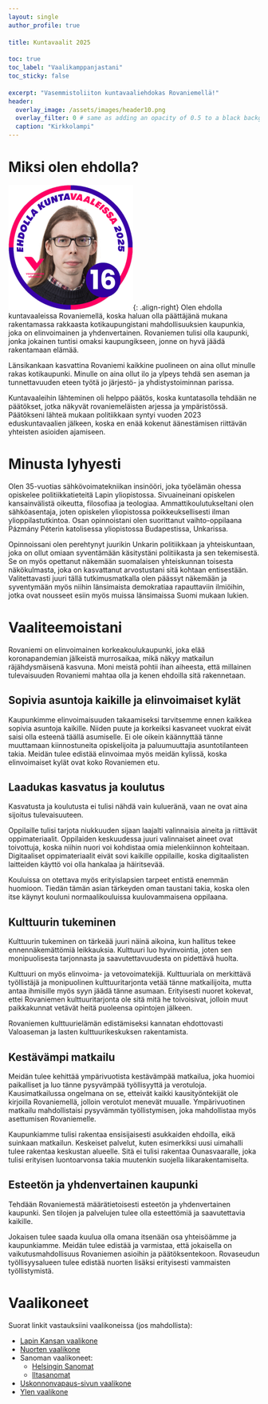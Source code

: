 ```yaml
---
layout: single
author_profile: true

title: Kuntavaalit 2025

toc: true
toc_label: "Vaalikamppanjastani"
toc_sticky: false

excerpt: "Vasemmistoliiton kuntavaaliehdokas Rovaniemellä!"
header:
  overlay_image: /assets/images/header10.png
  overlay_filter: 0 # same as adding an opacity of 0.5 to a black background
  caption: "Kirkkolampi"
---
```

# Miksi olen ehdolla?
![Joni-Matti Koskinen](/assets/images/custom.png){: .align-right}
Olen ehdolla kuntavaaleissa Rovaniemellä, koska haluan olla päättäjänä mukana rakentamassa rakkaasta kotikaupungistani mahdollisuuksien kaupunkia, joka on elinvoimainen ja yhdenvertainen. Rovaniemen tulisi olla kaupunki, jonka jokainen tuntisi omaksi kaupungikseen, jonne on hyvä jäädä rakentamaan elämää.

Länsikankaan kasvattina Rovaniemi kaikkine puolineen on aina ollut minulle rakas kotikaupunki. Minulle on aina ollut ilo ja ylpeys tehdä sen aseman ja tunnettavuuden eteen työtä jo järjestö- ja yhdistystoiminnan parissa.

Kuntavaaleihin lähteminen oli helppo päätös, koska kuntatasolla tehdään ne päätökset, jotka näkyvät rovaniemeläisten arjessa ja ympäristössä. Päätökseni lähteä mukaan politiikkaan syntyi vuoden 2023 eduskuntavaalien jälkeen, koska en enää kokenut äänestämisen riittävän yhteisten asioiden ajamiseen.

# Minusta lyhyesti

Olen 35-vuotias sähkövoimatekniikan insinööri, joka työelämän ohessa opiskelee politiikkatieteitä Lapin yliopistossa. Sivuaineinani opiskelen kansainvälistä oikeutta, filosofiaa ja teologiaa. Ammattikoulutukseltani olen sähköasentaja, joten opiskelen yliopistossa poikkeuksellisesti ilman ylioppilastutkintoa. Osan opinnoistani olen suorittanut vaihto-oppilaana Pázmány Péterin katolisessa yliopistossa Budapestissa, Unkarissa.

Opinnoissani olen perehtynyt juurikin Unkarin politiikkaan ja yhteiskuntaan, joka on ollut omiaan syventämään käsitystäni politiikasta ja sen tekemisestä. Se on myös opettanut näkemään suomalaisen yhteiskunnan toisesta näkökulmasta, joka on kasvattanut arvostustani sitä kohtaan entisestään. Valitettavasti juuri tällä tutkimusmatkalla olen päässyt näkemään ja syventymään myös niihin länsimaista demokratiaa rapauttaviin ilmiöihin, jotka ovat nousseet esiin myös muissa länsimaissa Suomi mukaan lukien.

# Vaaliteemoistani

Rovaniemi on elinvoimainen korkeakoulukaupunki, joka elää koronapandemian jälkeistä murrosaikaa, mikä näkyy matkailun räjähdysmäisenä kasvuna. Moni meistä pohtii ihan aiheesta, että millainen tulevaisuuden Rovaniemi mahtaa olla ja kenen ehdoilla sitä rakennetaan.

## Sopivia asuntoja kaikille ja elinvoimaiset kylät

Kaupunkimme elinvoimaisuuden takaamiseksi tarvitsemme ennen kaikkea sopivia asuntoja kaikille. Niiden puute ja korkeiksi kasvaneet vuokrat eivät saisi olla esteenä täällä asumiselle. Ei ole oikein käännyttää tänne muuttamaan kiinnostuneita opiskelijoita ja paluumuuttajia asuntotilanteen takia. Meidän tulee edistää elinvoimaa myös meidän kylissä, koska elinvoimaiset kylät ovat koko Rovaniemen etu.

## Laadukas kasvatus ja koulutus

Kasvatusta ja koulutusta ei tulisi nähdä vain kulueränä, vaan ne ovat aina sijoitus tulevaisuuteen.

Oppilaille tulisi tarjota niukkuuden sijaan laajalti valinnaisia aineita ja riittävät oppimateriaalit. Oppilaiden keskuudessa juuri valinnaiset aineet ovat toivottuja, koska niihin nuori voi kohdistaa omia mielenkiinnon kohteitaan. Digitaaliset oppimateriaalit eivät sovi kaikille oppilaille, koska digitaalisten laitteiden käyttö voi olla hankalaa ja häiritsevää.

Kouluissa on otettava myös erityislapsien tarpeet entistä enemmän huomioon. Tiedän tämän asian tärkeyden oman taustani takia, koska olen itse käynyt kouluni normaalikouluissa kuulovammaisena oppilaana.

## Kulttuurin tukeminen

Kulttuurin tukeminen on tärkeää juuri näinä aikoina, kun hallitus tekee ennennäkemättömiä leikkauksia. Kulttuuri luo hyvinvointia, joten sen monipuolisesta tarjonnasta ja saavutettavuudesta on pidettävä huolta.

Kulttuuri on myös elinvoima- ja vetovoimatekijä. Kulttuuriala on merkittävä työllistäjä ja monipuolinen kulttuuritarjonta vetää tänne matkailijoita, mutta antaa ihmisille myös syyn jäädä tänne asumaan. Erityisesti nuoret kokevat, ettei Rovaniemen kulttuuritarjonta ole sitä mitä he toivoisivat, jolloin muut paikkakunnat vetävät heitä puoleensa opintojen jälkeen.

Rovaniemen kulttuurielämän edistämiseksi kannatan ehdottovasti Valoaseman ja lasten kulttuurikeskuksen rakentamista.

## Kestävämpi matkailu

Meidän tulee kehittää ympärivuotista kestävämpää matkailua, joka huomioi paikalliset ja luo tänne pysyvämpää työllisyyttä ja verotuloja. Kausimatkailussa ongelmana on se, etteivät kaikki kausityöntekijät ole kirjoilla Rovaniemellä, jolloin verotulot menevät muualle. Ympärivuotinen matkailu mahdollistaisi pysyvämmän työllistymisen, joka mahdollistaa myös asettumisen Rovaniemelle.

Kaupunkiamme tulisi rakentaa ensisijaisesti asukkaiden ehdoilla, eikä suinkaan matkailun. Keskeiset palvelut, kuten esimerkiksi uusi uimahalli tulee rakentaa keskustan alueelle. Sitä ei tulisi rakentaa Ounasvaaralle, joka tulisi erityisen luontoarvonsa takia muutenkin suojella liikarakentamiselta.

## Esteetön ja yhdenvertainen kaupunki

Tehdään Rovaniemestä määrätietoisesti esteetön ja yhdenvertainen kaupunki. Sen tilojen ja palvelujen tulee olla esteettömiä ja saavutettavia kaikille.

Jokaisen tulee saada kuulua olla omana itsenään osa yhteisöämme ja kaupunkiamme. Meidän tulee edistää ja varmistaa, että jokaisella on vaikutusmahdollisuus Rovaniemen asioihin ja päätöksentekoon. Rovaseudun työllisyysalueen tulee edistää nuorten lisäksi erityisesti vammaisten työllistymistä.

# Vaalikoneet
Suorat linkit vastauksiini vaalikoneissa (jos mahdollista):
- [Lapin Kansan vaalikone](https://www.lapinkansa.fi/kuka-on-sinulle-sopivin-ehdokas-alue-ja-kuntavaale/11550115#/ehdokas/766/66990)
- [Nuorten vaalikone](https://nuortenvaalikone.openvaa.org/fi/results/candidate/qe7etlzjey2fl6e8z0phgo75?constituencyId[0]=dysqk3wkdwoks06zo7cxwm1t&constituencyId[1]=szysflyrtf6p3p8jznhafvxh&nominationId=auto_8157900679865663)
- Sanoman vaalikoneet:
    - [Helsingin Sanomat](https://www.vaalikone.fi/kunta2025/hs/ehdokkaat/012f3498-4d03-4832-8e61-3bcca25964c8)
    - [Iltasanomat](https://www.is.fi/politiikka/art-2000011070516.html)
- [Uskonnonvapaus-sivun vaalikone](https://uskonnonvapaus.fi/vaalit/kunta25/ehdokas/1690)
- [Ylen vaalikone](https://vaalit.yle.fi/vaalikone/kuntavaalit2025/193/ehdokkaat/5175)